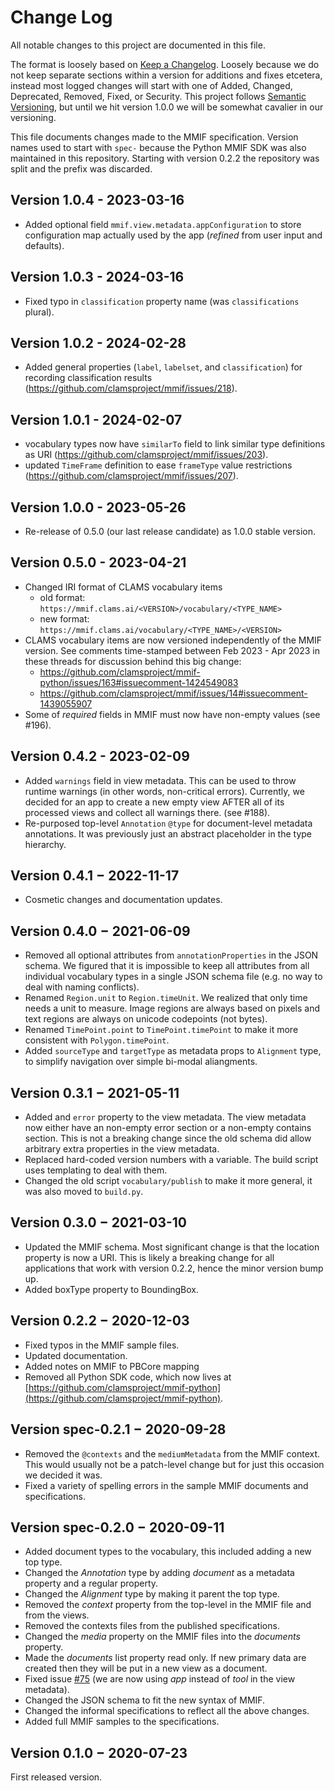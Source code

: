 # Change Log

All notable changes to this project are documented in this file.

The format is loosely based on [Keep a Changelog](http://keepachangelog.com/). Loosely because we do not keep separate sections within a version for additions and fixes etcetera, instead most logged changes will start with one of Added, Changed, Deprecated, Removed, Fixed, or Security. This project follows [Semantic Versioning](http://semver.org/), but until we hit version 1.0.0 we will be somewhat cavalier in our versioning.

This file documents changes made to the MMIF specification. Version names used to start with `spec-` because the Python MMIF SDK was also maintained in this repository. Starting with version 0.2.2 the repository was split and the prefix was discarded.

## Version 1.0.4 - 2023-03-16
- Added optional field `mmif.view.metadata.appConfiguration` to store configuration map actually used by the app (_refined_ from user input and defaults).

## Version 1.0.3 - 2024-03-16
- Fixed typo in `classification` property name (was `classifications` plural).

## Version 1.0.2 - 2024-02-28
- Added general properties (`label`, `labelset`, and `classification`) for recording classification results (https://github.com/clamsproject/mmif/issues/218).

## Version 1.0.1 - 2024-02-07
- vocabulary types now have `similarTo` field to link similar type definitions as URI (https://github.com/clamsproject/mmif/issues/203).
- updated `TimeFrame` definition to ease `frameType` value restrictions (https://github.com/clamsproject/mmif/issues/207).

## Version 1.0.0 - 2023-05-26 

- Re-release of 0.5.0 (our last release candidate) as 1.0.0 stable version. 

## Version 0.5.0 - 2023-04-21

- Changed IRI format of CLAMS vocabulary items
    * old format: `https://mmif.clams.ai/<VERSION>/vocabulary/<TYPE_NAME>`
    * new format: `https://mmif.clams.ai/vocabulary/<TYPE_NAME>/<VERSION>`
- CLAMS vocabulary items are now versioned independently of the MMIF version. See comments time-stamped between Feb 2023 - Apr 2023 in these threads for discussion behind this big change: 
    - https://github.com/clamsproject/mmif-python/issues/163#issuecomment-1424549083
    - https://github.com/clamsproject/mmif/issues/14#issuecomment-1439055907
- Some of *required* fields in MMIF must now have non-empty values (see #196). 

## Version 0.4.2 - 2023-02-09 

- Added `warnings` field in view metadata. This can be used to throw runtime warnings (in other words, non-critical errors). Currently, we decided for an app to create a new empty view AFTER all of its processed views and collect all warnings there. (see #188). 
- Re-purposed top-level `Annotation` `@type` for document-level metadata annotations. It was previously just an abstract placeholder in the type hierarchy. 

## Version 0.4.1 − 2022-11-17

- Cosmetic changes and documentation updates.


## Version 0.4.0 − 2021-06-09

- Removed all optional attributes from `annotationProperties` in the JSON schema. We figured that it is impossible to keep all attributes from all individual vocabulary types in a single JSON schema file (e.g. no way to deal with naming conflicts).
- Renamed `Region.unit` to `Region.timeUnit`. We realized that only time needs a unit to measure. Image regions are always based on pixels and text regions are always on unicode codepoints (not bytes).
- Renamed `TimePoint.point` to `TimePoint.timePoint` to make it more consistent with `Polygon.timePoint`.
- Added `sourceType` and `targetType` as metadata props to `Alignment` type, to simplify navigation over simple bi-modal aliangments.

## Version 0.3.1 − 2021-05-11

- Added and `error` property to the view metadata. The view metadata now either have an non-empty error section or a non-empty contains section. This is not a breaking change since the old schema did allow arbitrary extra properties in the view metadata.
- Replaced hard-coded version numbers with a variable. The build script uses templating to deal with them.
- Changed the old script `vocabulary/publish` to make it more general, it was also moved to `build.py`.


## Version 0.3.0 − 2021-03-10

- Updated the MMIF schema. Most significant change is that the location property is now a URI. This is likely a breaking change for all applications that work with version 0.2.2, hence the minor version bump up.
- Added boxType property to BoundingBox.


## Version 0.2.2 − 2020-12-03

- Fixed typos in the MMIF sample files.
- Updated documentation.
- Added notes on MMIF to PBCore mapping
- Removed all Python SDK code, which now lives at [https://github.com/clamsproject/mmif-python](https://github.com/clamsproject/mmif-python).

## Version spec-0.2.1 − 2020-09-28

- Removed the `@contexts` and the `mediumMetadata` from the MMIF context. This would usually not be a patch-level change but for just this occasion we decided it was.
- Fixed a variety of spelling errors in the sample MMIF documents and specifications.


## Version spec-0.2.0 − 2020-09-11

- Added document types to the vocabulary, this included adding a new top type.
- Changed the *Annotation* type by adding *document* as a metadata property and a regular property.
- Changed the *Alignment* type by making it parent the top type.
- Removed the *context* property from the top-level in the MMIF file and from the views.
- Removed the contexts files from the published specifications.
- Changed the *media* property on the MMIF files into the *documents* property.
- Made the *documents* list property read only. If new primary data are created then they will be put in a new view as a document.
- Fixed issue [#75](https://github.com/clamsproject/mmif/issues/75) (we are now using *app* instead of *tool* in the view metadata).
- Changed the JSON schema to fit the new syntax of MMIF.
- Changed the informal specifications to reflect all the above changes.
- Added full MMIF samples to the specifications.


## Version 0.1.0 − 2020-07-23

First released version. 
